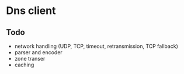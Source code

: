 # Dns client

## Todo
* network handling (UDP, TCP, timeout, retransmission, TCP fallback)
* parser and encoder
* zone transer
* caching